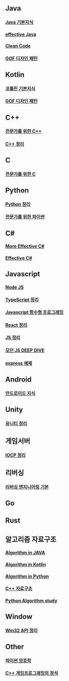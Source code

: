 


## Java
#### [Java 기본지식](https://github.com/heetsamber/java_study)
#### [effective Java](https://github.com/heetsamber/effective_java)
#### [Clean Code](https://github.com/heetsamber/Clean_Code)
#### [GOF 디자인 패턴](https://github.com/heetsamber/Design-Patterns-in-Java)

## Kotlin

#### [코틀린 기본지식](https://github.com/heetsamber/Kotlin_info)
#### [GOF 디자인 패턴](https://github.com/heetsamber/Kotlin-DesignPatterns)

## C++
#### [전문가를 위한 C++](https://github.com/BitaminW/cpp_guideline/tree/main/expert_cpp/chapter01)
#### [C++ 정리](https://github.com/BitaminW/cpp_guideline/tree/main/Cpp)

## C
#### [전문가를 위한 C](https://github.com/BitaminW/C_Programing)

## Python
#### [Python 정리](https://github.com/eunhatbe/Python_Study/tree/main/Other)
#### [전문가를 위한 파이썬](https://github.com/eunhatbe/Python_Study/tree/main/Python_Book/fluent_python)


## C#
#### [More Effective C#](https://github.com/Milkis2022/C_Sharp-Study/tree/main/More_Effective)
#### [Effective C#](https://github.com/Milkis2022/C_Sharp-Study/tree/main/Effective_CSharp)


## Javascript
#### [Node JS](https://github.com/hindong/node_JS_lecture)

#### [TypeScript 정리](https://github.com/hindong/typescript_lecture)

#### [Javascript 함수형 프로그래밍](https://github.com/hindong/FunctionPrograming_Example)

#### [React 정리](https://github.com/hindong/JS_issue/tree/main/React)

#### [JS 정리](https://github.com/hindong/JS_issue/tree/main)

#### [모던 JS DEEP DIVE](https://github.com/hindong/JS_issue/tree/main/DeepDive)

#### [express 예제](https://github.com/hindong/express_lecture)


## Android
#### [안드로이드 지식](https://github.com/heetsamber/Andriod_Study)

## Unity
#### [유니티 정리](https://github.com/Milkis2022/Unity-Learn)

## 게임서버
#### [IOCP 정리]()

## 리버싱
#### [리버싱 엔지니어링 기본](https://github.com/BitaminW/Reversing/tree/main)

## Go

## Rust

## 알고리즘 자료구조
#### [Algorithm in JAVA](https://github.com/heetsamber/Algorithm-in-Java-Kotlin/tree/main/Java)
#### [Algorithm in Kotlin](https://github.com/heetsamber/Algorithm-in-Java-Kotlin/tree/main/Kotlin)
#### [Algorithm in Python]()
#### [C++ 자료구조](https://github.com/BitaminW/DataStructure)
#### [Python Algorithm study](https://github.com/eunhatbe/Algorithm_Study)


## Window
#### [Win32 API 정리]()


## Other
#### [파이썬 암호학]()
#### [C++ 게임프로그래밍의 정석]()
